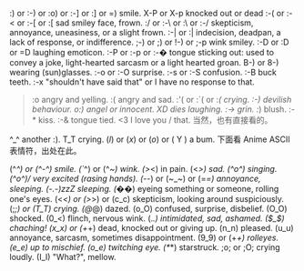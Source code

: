 :) or :-) or :o) or :-] or :] or =)	smile.
X-P or X-p	knocked out or dead
:-( or :-< or :-[ or :[	sad smiley face, frown.
:/ or :-\ or :\ or :-/	skepticism, annoyance, uneasiness, or a slight frown.
:-| or :|	indecision, deadpan, a lack of response, or indifference.
;-) or ;) or !-) or ;-p	wink smiley.
:-D or :D or =D	laughing emoticon.
:-P or :-p or :-�	tongue sticking out: used to convey a joke, light-hearted sarcasm or a light hearted groan.
B-) or 8-)	wearing (sun)glasses.
:-o or :-O	surprise.
:-s or :-S	confusion.
:-B	buck teeth.
:-x	"shouldn't have said that" or I have no response to that.
>:o	angry and yelling.
>:(	angry and sad.
:'( or :`( or :*(	crying.
>:-)	devilish behaviour.
o:)	angel or innocent.
XD	dies laughing.
:->	grin.
:*)	blush.
:-*	kiss.
:-&	tongue tied.
<3	I love you / that.
当然，也有直接看的。

^_^	another :).
T_T	crying.
(_l_) or (_x_) or (_o_) or ( Y )	a bum.
下面看 Anime ASCII 表情符，出处在此。

(^_^) or (^-^)	smile.
(`_^) or (^_~)	wink.
(>_<)	in pain.
(<_>)	sad.
(^o^)	singing.
\(^o^)/	very excited (rasing hands).
(-_-) or (~_~) or (=_=)	annoyance, sleeping.
(-.-)zzZ	sleeping.
(�_�)	eyeing something or someone, rolling one's eyes.
(<_<) or (>_>) or (c_c)	skepticism, looking around suspiciously.
(;_;) or (T_T)	crying.
(@_@)	dazed.
(o_O)	confused, surprise, disbelief.
(O_O)	shocked.
(0_<)	flinch, nervous wink.
(._.)	intimidated, sad, ashamed.
($_$)	chaching!
(x_x) or (+_+)	dead, knocked out or giving up.
(n_n)	pleased.
(u_u)	annoyance, sarcasm, sometimes disappointment.
(9_9) or (+_+)	rolleyes.
(e_e)	up to mischief.
(o_e)	twitching eye.
(*_*)	starstruck.
;o; or ;O;	crying loudly.
(I_I)	"What?", mellow.
